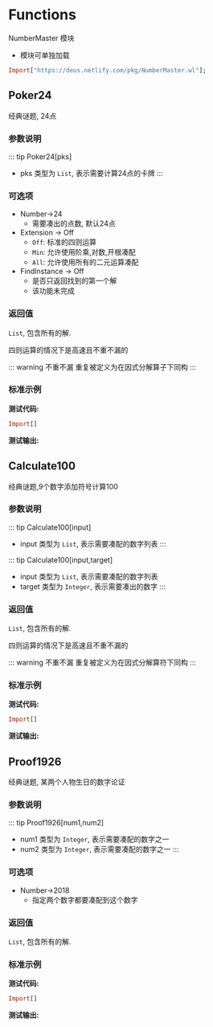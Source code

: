 # Functions

NumberMaster 模块

- 模块可单独加载

```haskell
Import["https://deus.netlify.com/pkg/NumberMaster.wl"];
```

## Poker24

经典谜题, 24点

### 参数说明

::: tip Poker24[pks]
- pks 类型为 `List`, 表示需要计算24点的卡牌
:::

### 可选项

- Number->24
	- 需要凑出的点数, 默认24点
- Extension -> Off
	- `Off`: 标准的四则运算
	- `Min`: 允许使用阶乘,对数,开根凑配
	- `All`: 允许使用所有的二元运算凑配
- FindInstance -> Off
	- 是否只返回找到的第一个解
	- 该功能未完成

### 返回值

`List`, 包含所有的解.

四则运算的情况下是高速且不重不漏的

::: warning 不重不漏
重复被定义为在因式分解算子下同构
:::


### 标准示例

**测试代码:**
```haskell
Import[]
```

**测试输出:**


## Calculate100

经典谜题,9个数字添加符号计算100

### 参数说明

::: tip Calculate100[input]
- input 类型为 `List`, 表示需要凑配的数字列表
:::

::: tip Calculate100[input,target]
- input 类型为 `List`, 表示需要凑配的数字列表
- target 类型为 `Integer`, 表示需要凑出的数字
:::

### 返回值

`List`, 包含所有的解.

四则运算的情况下是高速且不重不漏的

::: warning 不重不漏
重复被定义为在因式分解算符下同构
:::

### 标准示例

**测试代码:**
```haskell
Import[]
```

**测试输出:**

## Proof1926

经典谜题, 某两个人物生日的数字论证

### 参数说明

::: tip Proof1926[num1,num2]
- num1 类型为 `Integer`, 表示需要凑配的数字之一
- num2 类型为 `Integer`, 表示需要凑配的数字之一
:::

### 可选项

- Number->2018
	- 指定两个数字都要凑配到这个数字

### 返回值

`List`, 包含所有的解.

### 标准示例

**测试代码:**
```haskell
Import[]
```

**测试输出:**
